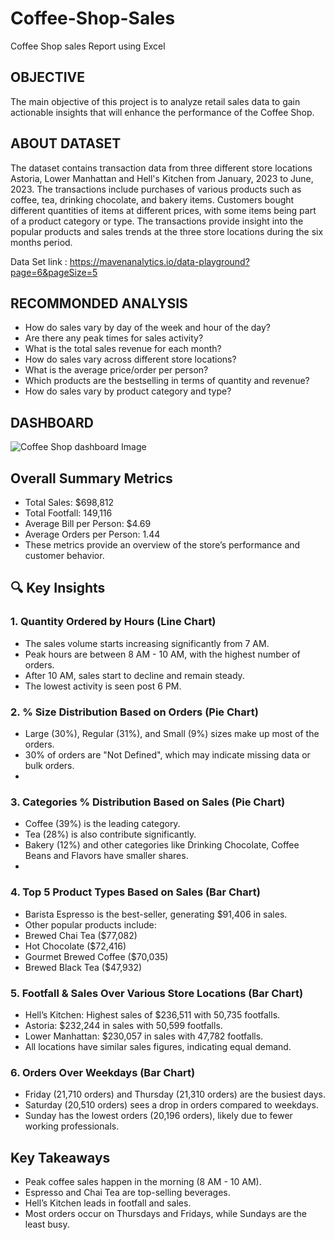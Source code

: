 # Coffee-Shop-Sales

Coffee Shop sales Report using Excel

## OBJECTIVE
The main objective of this project is to analyze retail sales data to gain actionable insights that will enhance the performance of the Coffee Shop.

## ABOUT DATASET
The dataset contains transaction data from three different store locations Astoria, Lower Manhattan and Hell's Kitchen from January, 2023 to June, 2023. The transactions include purchases of various products such as coffee, tea, drinking chocolate, and bakery items. Customers bought different quantities of items at different prices, with some items being part of a product category or type. The transactions provide insight into the popular products and sales trends at the three store locations during the six months period.

Data Set link :  https://mavenanalytics.io/data-playground?page=6&pageSize=5

## RECOMMONDED ANALYSIS
* How do sales vary by day of the week and hour of the day?
* Are there any peak times for sales activity?
* What is the total sales revenue for each month?
* How do sales vary across different store locations?
* What is the average price/order per person?
* Which products are the bestselling in terms of quantity and revenue?
* How do sales vary by product category and type?

## DASHBOARD
![Coffee Shop dashboard Image](https://github.com/rupeshkr-in/Coffee-Shop-Sales_Dashboard/blob/main/coffee_shop_sales_dashboard.png)

## Overall Summary Metrics
- Total Sales: $698,812
- Total Footfall: 149,116
- Average Bill per Person: $4.69
- Average Orders per Person: 1.44
- These metrics provide an overview of the store’s performance and customer behavior.


## 🔍 Key Insights
### 1. Quantity Ordered by Hours (Line Chart)
* The sales volume starts increasing significantly from 7 AM.
* Peak hours are between 8 AM - 10 AM, with the highest number of orders.
* After 10 AM, sales start to decline and remain steady.
* The lowest activity is seen post 6 PM.
### 2. % Size Distribution Based on Orders (Pie Chart)
* Large (30%), Regular (31%), and Small (9%) sizes make up most of the orders.
* 30% of orders are "Not Defined", which may indicate missing data or bulk orders.
* 
### 3. Categories % Distribution Based on Sales (Pie Chart)

* Coffee (39%) is the leading category.
* Tea (28%) is also contribute significantly.
* Bakery (12%) and other categories like Drinking Chocolate, Coffee Beans and Flavors have smaller shares.
* 
### 4. Top 5 Product Types Based on Sales (Bar Chart)
* Barista Espresso is the best-seller, generating $91,406 in sales.
* Other popular products include:
* Brewed Chai Tea ($77,082)
* Hot Chocolate ($72,416)
* Gourmet Brewed Coffee ($70,035)
* Brewed Black Tea ($47,932)
### 5. Footfall & Sales Over Various Store Locations (Bar Chart)
* Hell’s Kitchen: Highest sales of $236,511 with 50,735 footfalls.
* Astoria: $232,244 in sales with 50,599 footfalls.
* Lower Manhattan: $230,057 in sales with 47,782 footfalls.
* All locations have similar sales figures, indicating equal demand.
### 6. Orders Over Weekdays (Bar Chart)
* Friday (21,710 orders) and Thursday (21,310 orders) are the busiest days.
* Saturday (20,510 orders) sees a drop in orders compared to weekdays.
* Sunday has the lowest orders (20,196 orders), likely due to fewer working professionals.
## Key Takeaways
* Peak coffee sales happen in the morning (8 AM - 10 AM).
* Espresso and Chai Tea are top-selling beverages.
* Hell’s Kitchen leads in footfall and sales.
* Most orders occur on Thursdays and Fridays, while Sundays are the least busy.
